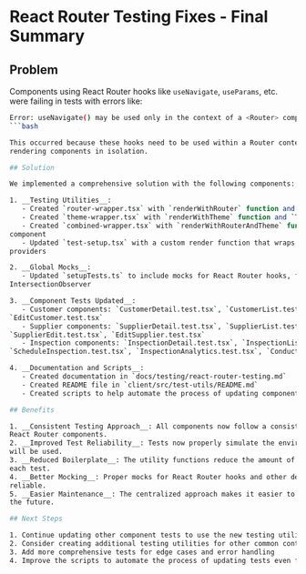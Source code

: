 # React Router Testing Fixes - Final Summary

## Problem

Components using React Router hooks like `useNavigate`, `useParams`, etc. were failing in tests
with errors like:

```bash
Error: useNavigate() may be used only in the context of a <Router> component.
```bash

This occurred because these hooks need to be used within a Router context, but our tests were
rendering components in isolation.

## Solution

We implemented a comprehensive solution with the following components:

1. __Testing Utilities__:
   - Created `router-wrapper.tsx` with `renderWithRouter` function and `RouterWrapper` component
   - Created `theme-wrapper.tsx` with `renderWithTheme` function and `ThemeWrapper` component
   - Created `combined-wrapper.tsx` with `renderWithRouterAndTheme` function and `CombinedWrapper`
component
   - Updated `test-setup.tsx` with a custom render function that wraps components with necessary
providers

2. __Global Mocks__:
   - Updated `setupTests.ts` to include mocks for React Router hooks, fetch, localStorage, and
IntersectionObserver

3. __Component Tests Updated__:
   - Customer components: `CustomerDetail.test.tsx`, `CustomerList.test.tsx`,
`EditCustomer.test.tsx`
   - Supplier components: `SupplierDetail.test.tsx`, `SupplierList.test.tsx`,
`SupplierEdit.test.tsx`, `EditSupplier.test.tsx`
   - Inspection components: `InspectionDetail.test.tsx`, `InspectionList.test.tsx`,
`ScheduleInspection.test.tsx`, `InspectionAnalytics.test.tsx`, `ConductInspection.test.tsx`

4. __Documentation and Scripts__:
   - Created documentation in `docs/testing/react-router-testing.md`
   - Created README file in `client/src/test-utils/README.md`
   - Created scripts to help automate the process of updating component tests

## Benefits

1. __Consistent Testing Approach__: All components now follow a consistent approach to testing
React Router components.
2. __Improved Test Reliability__: Tests now properly simulate the environment in which components
will be used.
3. __Reduced Boilerplate__: The utility functions reduce the amount of boilerplate code needed in
each test.
4. __Better Mocking__: Proper mocks for React Router hooks and other dependencies make tests more
reliable.
5. __Easier Maintenance__: The centralized approach makes it easier to maintain and update tests in
the future.

## Next Steps

1. Continue updating other component tests to use the new testing utilities
2. Consider creating additional testing utilities for other common contexts like Redux store
3. Add more comprehensive tests for edge cases and error handling
4. Improve the scripts to automate the process of updating tests even further

